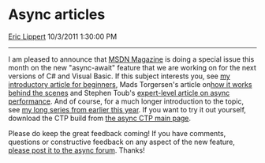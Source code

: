# Async articles

[Eric Lippert](https://social.msdn.microsoft.com/profile/Eric%20Lippert) 10/3/2011 1:30:00 PM

-----

I am pleased to announce that [MSDN Magazine](http://msdn.microsoft.com/en-us/magazine/default.aspx) is doing a special issue this month on the new "async-await" feature that we are working on for the next versions of C\# and Visual Basic. If this subject interests you, see [my introductory article for beginners](http://msdn.microsoft.com/en-us/magazine/hh456401.aspx), Mads Torgersen's article on[how it works behind the scenes](http://msdn.microsoft.com/en-us/magazine/hh456403.aspx) and Stephen Toub's [expert-level article on async performance](http://msdn.microsoft.com/en-us/magazine/hh456402.aspx). And of course, for a much longer introduction to the topic, see [my long series from earlier this year](http://blogs.msdn.com/b/ericlippert/archive/tags/async/). If you want to try it out yourself, download the CTP build from [the async CTP main page](http://msdn.microsoft.com/en-us/vstudio/async.aspx).

Please do keep the great feedback coming\! If you have comments, questions or constructive feedback on any aspect of the new feature, [please post it to the async forum](http://social.msdn.microsoft.com/Forums/en-US/async/threads). Thanks\!

